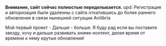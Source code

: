 **Внимание, сайт сейчас полностью переделывается.** 
upd: Регистрация и авторизация были удаленны с сайта откатившись до более раннего обновления в связи нынешней ситуации Anilibria 


Мой первый проект - Дальше - больше.
Я буду рад если вы поставите звезду, хочу и дальше развивать аниме-контент, делая время от времени к нему крутые обновления!
   
